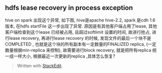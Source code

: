 ## hdfs lease recovery in process exception

hive on spark 出现这个异常, 如下图, hive是apache hive-2.2, spark 是cdh 1.6 版本, 在hdfs startFile 这一步出现了异常. 原因是有其他客户端占用了lease, 其他客户端检查到这个lease 已经被占用, 且超过softlimit 设置的时间, 故进行抢占, 进行lease recovery, 再进行lease recovery 的时候, 发现文件的最后一个块不是 COMPLETED , 也就是这个块的所有副本有一定数量的FINALIZED replica, (一定数量根据min-replica 来控制), 故需要进行block recovery, 就是把所有replica 统一成一样大小, 根据最近一次更新的replica ,具体怎么恢复?


> Written with [StackEdit](https://stackedit.io/).
<!--stackedit_data:
eyJoaXN0b3J5IjpbLTM5Njc2NjIzMiwxMjY3NTU3OTk4LDEwMz
g3NTIxLDczMDk5ODExNl19
-->